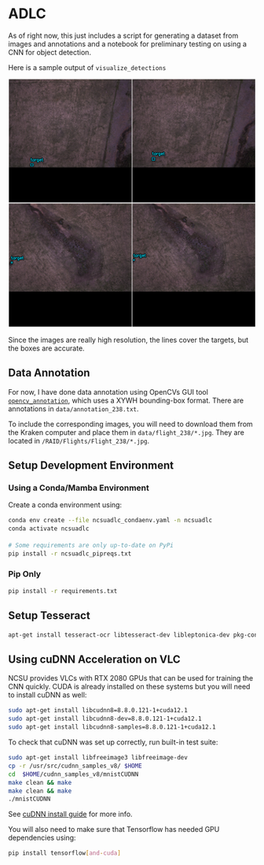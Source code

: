 # ADLC

As of right now, this just includes a script for generating a dataset from images and annotations and a notebook for preliminary testing on using a CNN for object detection.

Here is a sample output of `visualize_detections`

![four img with bounding box](./img/output.png)

Since the images are really high resolution, the lines cover the targets, but the boxes are accurate.

## Data Annotation

For now, I have done data annotation using OpenCVs GUI tool [`opencv_annotation`](https://docs.opencv.org/4.x/dc/d88/tutorial_traincascade.html#Preparation-of-the-training-data), which uses a XYWH bounding-box format. There are annotations in `data/annotation_238.txt`.

To include the corresponding images, you will need to download them from the Kraken computer and place them in `data/flight_238/*.jpg`. They are located in `/RAID/Flights/Flight_238/*.jpg`.

## Setup Development Environment

### Using a Conda/Mamba Environment

Create a conda environment using:

```sh
conda env create --file ncsuadlc_condaenv.yaml -n ncsuadlc
conda activate ncsuadlc

# Some requirements are only up-to-date on PyPi
pip install -r ncsuadlc_pipreqs.txt
```

### Pip Only

```sh
pip install -r requirements.txt
```

## Setup Tesseract
```sh
apt-get install tesseract-ocr libtesseract-dev libleptonica-dev pkg-config
```

## Using cuDNN Acceleration on VLC

NCSU provides VLCs with RTX 2080 GPUs that can be used for training the CNN quickly. CUDA is already installed on these systems but you will need to install cuDNN as well:

```sh
sudo apt-get install libcudnn8=8.8.0.121-1+cuda12.1
sudo apt-get install libcudnn8-dev=8.8.0.121-1+cuda12.1
sudo apt-get install libcudnn8-samples=8.8.0.121-1+cuda12.1
```

To check that cuDNN was set up correctly, run built-in test suite:

```sh
sudo apt-get install libfreeimage3 libfreeimage-dev
cp -r /usr/src/cudnn_samples_v8/ $HOME
cd  $HOME/cudnn_samples_v8/mnistCUDNN
make clean && make
make clean && make
./mnistCUDNN
```

See [cuDNN install guide](https://docs.nvidia.com/deeplearning/cudnn/install-guide/index.html#package-manager-ubuntu-install) for more info.

You will also need to make sure that Tensorflow has needed GPU dependencies using:

```sh
pip install tensorflow[and-cuda]
```
